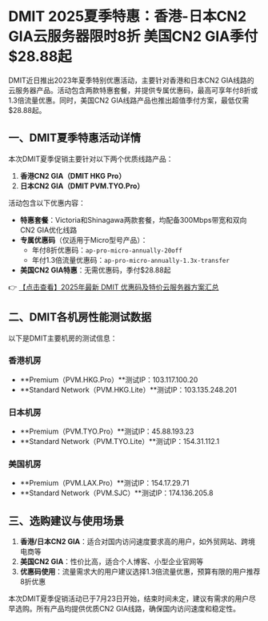 # DMIT 2025夏季特惠：香港-日本CN2 GIA云服务器限时8折 美国CN2 GIA季付$28.88起

DMIT近日推出2023年夏季特别优惠活动，主要针对香港和日本CN2 GIA线路的云服务器产品。活动包含两款特惠套餐，并提供专属优惠码，最高可享年付8折或1.3倍流量优惠。同时，美国CN2 GIA线路产品也推出超值季付方案，最低仅需$28.88起。

## 一、DMIT夏季特惠活动详情

本次DMIT夏季促销主要针对以下两个优质线路产品：

1. **香港CN2 GIA（DMIT HKG Pro）**
2. **日本CN2 GIA（DMIT PVM.TYO.Pro）**

活动包含以下优惠内容：

- **特惠套餐**：Victoria和Shinagawa两款套餐，均配备300Mbps带宽和双向CN2 GIA优化线路
- **专属优惠码**（仅适用于Micro型号产品）：
  - 年付8折优惠码：`ap-pro-micro-annually-20off`
  - 年付1.3倍流量优惠码：`ap-pro-micro-annually-1.3x-transfer`
- **美国CN2 GIA特惠**：无需优惠码，季付$28.88起

👉 [【点击查看】2025年最新 DMIT 优惠码及特价云服务器方案汇总](https://bit.ly/dmit_coupon)

## 二、DMIT各机房性能测试数据

以下是DMIT主要机房的测试信息：

### 香港机房
- **Premium（PVM.HKG.Pro）**测试IP：103.117.100.20
- **Standard Network（PVM.HKG.Lite）**测试IP：103.135.248.201

### 日本机房
- **Premium（PVM.TYO.Pro）**测试IP：45.88.193.23
- **Standard Network（PVM.TYO.Lite）**测试IP：154.31.112.1

### 美国机房
- **Premium（PVM.LAX.Pro）**测试IP：154.17.29.71
- **Standard Network（PVM.SJC）**测试IP：174.136.205.8

## 三、选购建议与使用场景

1. **香港/日本CN2 GIA**：适合对国内访问速度要求高的用户，如外贸网站、跨境电商等
2. **美国CN2 GIA**：性价比高，适合个人博客、小型企业官网等
3. **优惠码使用**：流量需求大的用户建议选择1.3倍流量优惠，预算有限的用户推荐8折优惠

本次DMIT夏季促销活动已于7月23日开始，结束时间未定，建议有需求的用户尽早选购。所有产品均提供优质CN2 GIA线路，确保国内访问速度和稳定性。